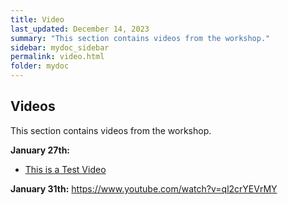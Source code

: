 ```yaml
---
title: Video
last_updated: December 14, 2023
summary: "This section contains videos from the workshop."
sidebar: mydoc_sidebar
permalink: video.html
folder: mydoc
---
```



## Videos
This section contains videos from the workshop.


**January 27th:**
- [This is a Test Video](https://www.youtube.com/watch?v=mHYsAgAx5I4&ab_channel=LiverpoolFC)


**January 31th:**
https://www.youtube.com/watch?v=ql2crYEVrMY


